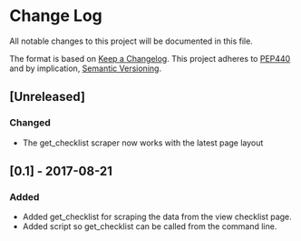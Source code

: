 # Change Log
All notable changes to this project will be documented in this file.

The format is based on [Keep a Changelog](http://keepachangelog.com/).
This project adheres to [PEP440](https://www.python.org/dev/peps/pep-0440/)
and by implication, [Semantic Versioning](http://semver.org/).

## [Unreleased]
### Changed
- The get_checklist scraper now works with the latest page layout

## [0.1] - 2017-08-21
### Added
- Added get_checklist for scraping the data from the view checklist page.
- Added script so get_checklist can be called from the command line.
